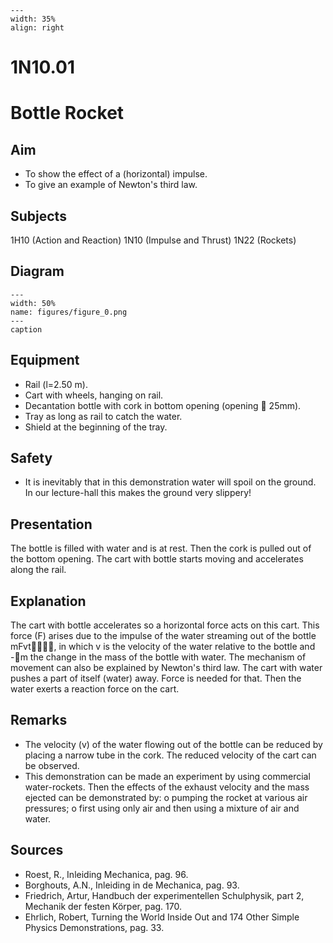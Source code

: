 
```{figure} /figures/busy.png
---
width: 35%
align: right
```
# 1N10.01 
  # Bottle Rocket 
    
  
## Aim   
 
 *  To show the effect of a (horizontal) impulse. 
 *  To give an example of Newton's third law.
   
  
## Subjects   
 1H10 (Action and Reaction) 1N10 (Impulse and Thrust) 1N22 (Rockets)   
  
## Diagram   
   
```{figure} figures/figure_0.png  
---  
width: 50%  
name: figures/figure_0.png  
---  
caption  
``` 
    
  
## Equipment   
 
 *  Rail (l=2.50 m). 
 *  Cart with wheels, hanging on rail. 
 *  Decantation bottle with cork in bottom opening (opening  25mm). 
 *  Tray as long as rail to catch the water. 
 *  Shield at the beginning of the tray.   
  
## Safety   
 
 *  It is inevitably that in this demonstration water will spoil on the ground. In our lecture-hall this makes the ground very slippery!
      
  
## Presentation   
 The bottle is filled with water and is at rest. Then the cork is pulled out of the bottom opening. The cart with bottle starts moving and accelerates along the rail.    
  
## Explanation   
 The cart with bottle accelerates so a horizontal force acts on this cart. This force (F) arises due to the impulse of the water streaming out of the bottle mFvt, in which v is the velocity of the water relative to the bottle and -m the change in the mass of the bottle with water. The mechanism of movement can also be explained by Newton's third law. The cart with water pushes a part of itself (water) away. Force is needed for that. Then the water exerts a reaction force on the cart.    
  
## Remarks   
 
 *  The velocity (v) of the water flowing out of the bottle can be reduced by placing a narrow tube in the cork. The reduced velocity of the cart can be observed. 
 *  This demonstration can be made an experiment by using commercial water-rockets. Then the effects of the exhaust velocity and the mass ejected can be demonstrated by: o pumping the rocket at various air pressures; o first using only air and then using a mixture of air and
 water.   
  
## Sources   
 
 *  Roest, R., Inleiding Mechanica, pag. 96. 
 *  Borghouts, A.N., Inleiding in de Mechanica, pag. 93. 
 *  Friedrich, Artur, Handbuch der experimentellen Schulphysik, part 2, Mechanik der festen Körper, pag. 170. 
 *  Ehrlich, Robert, Turning the World Inside Out and 174 Other Simple Physics Demonstrations, pag. 33.
  